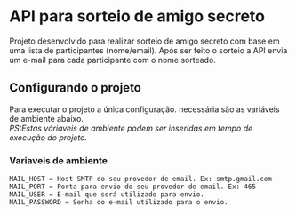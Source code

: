 # API para sorteio de amigo secreto 

Projeto desenvolvido para realizar sorteio de amigo secreto com base em uma 
lista de participantes (nome/email). Após ser feito o sorteio a API envia um e-mail para cada participante
com o nome sorteado.

## Configurando o projeto
Para executar o projeto a única configuração. necessária são as variáveis de ambiente abaixo.  
_PS:Estas váriaveis de ambiente podem ser inseridas em tempo de execução do projeto._

### Variaveis de ambiente
    MAIL_HOST = Host SMTP do seu provedor de email. Ex: smtp.gmail.com
    MAIL_PORT = Porta para envio do seu provedor de email. Ex: 465
    MAIL_USER = E-mail que será utilizado para envio.
    MAIL_PASSWORD = Senha do e-mail utilizado para o envio.

